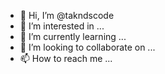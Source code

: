 - 👋 Hi, I’m @takndscode
- 👀 I’m interested in ...
- 🌱 I’m currently learning ...
- 💞️ I’m looking to collaborate on ...
- 📫 How to reach me ...

<!---
takndscode/takndscode is a ✨ special ✨ repository because its `README.md` (this file) appears on your GitHub profile.
You can click the Preview link to take a look at your changes.
--->
